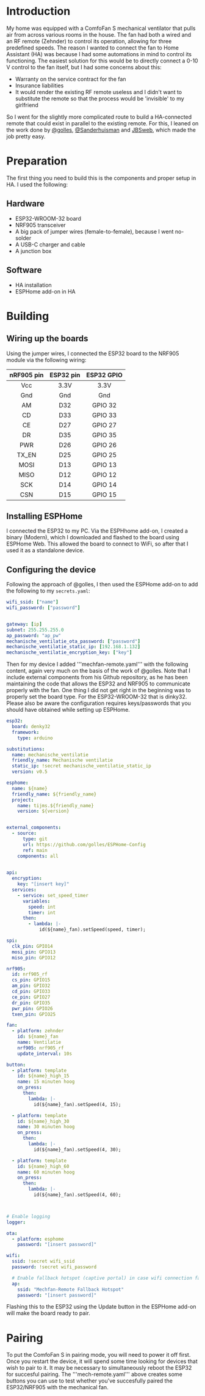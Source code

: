 # Introduction

My home was equipped with a ComfoFan S mechanical ventilator that pulls air from across various rooms in the house. The fan had both a wired and an RF remote (Zehnder) to control its operation, allowing for three predefined speeds. The reason I wanted to connect the fan to Home Assistant (HA) was because I had some automations in mind to control its functioning. The easiest solution for this would be to directly connect a 0-10 V control to the fan itself, but I had some concerns about this:

- Warranty on the service contract for the fan
- Insurance liabilities
- It would render the existing RF remote useless and I didn't want to substitute the remote so that the process would be 'invisible' to my girlfriend

So I went for the slightly more complicated route to build a HA-connected remote that could exist in parallel to the existing remote. For this, I leaned on the work done by [@golles](https://github.com/golles/ESPHome-Config/blob/main/docs/MECHANISCHE_VENTILATIE.md), [@Sanderhuisman](https://github.com/Sanderhuisman/ESPHome-Zehnder-RF) and [JBSweb](https://www.jbswebcom.nl/knutselen/index.php?view=article&id=32:zehnder-comfofan-silent-aansturen-met-home-assistant-via-wemos-d1-met-nrf905-en-esphome&catid=2), which made the job pretty easy.

# Preparation

The first thing you need to build this is the components and proper setup in HA. I used the following:

## Hardware
- ESP32-WROOM-32 board
- NRF905 transceiver
- A big pack of jumper wires (female-to-female), because I went no-solder
- A USB-C charger and cable
- A junction box

## Software

- HA installation
- ESPHome add-on in HA

# Building

## Wiring up the boards
Using the jumper wires, I connected the ESP32 board to the NRF905 module via the following wiring:

| nRF905 pin | ESP32 pin | ESP32 GPIO |
| :--------: | :-------: | :--------: |
|    Vcc     |   3.3V    |    3.3V    |
|    Gnd     |    Gnd    |    Gnd     |
|     AM     |    D32    |  GPIO 32   |
|     CD     |    D33    |  GPIO 33   |
|     CE     |    D27    |  GPIO 27   |
|     DR     |    D35    |  GPIO 35   |
|    PWR     |    D26    |  GPIO 26   |
|   TX_EN    |    D25    |  GPIO 25   |
|    MOSI    |    D13    |  GPIO 13   |
|    MISO    |    D12    |  GPIO 12   |
| SCK |    D14    |  GPIO 14   |
| CSN  |    D15    |  GPIO 15   |

## Installing ESPHome
I connected the ESP32 to my PC. Via the ESPHhome add-on, I created a binary (Modern), which I downloaded and flashed to the board using ESPHome Web. This allowed the board to connect to WiFi, so after that I used it as a standalone device. 

## Configuring the device
Following the approach of @golles, I then used the ESPHome add-on to add the following to my ```secrets.yaml```:

``` yaml
wifi_ssid: ["name"]
wifi_password: ["password"]


gateway: [ip]
subnet: 255.255.255.0
ap_password: "ap_pw"
mechanische_ventilatie_ota_password: ["password"]
mechanische_ventilatie_static_ip: [192.168.1.132]
mechanische_ventilatie_encryption_key: ["key"]
```
Then for my device I added '''mechfan-remote.yaml''' with the following content, again very much on the basis of the work of @golles. Note that I include external components from his Github repository, as he has been maintaining the code that allows the ESP32 and NRF905 to communicate properly with the fan. One thing I did not get right in the beginning was to properly set the board type. For the ESP32-WROOM-32 that is dinky32. Please also be aware the configuration requires keys/passwords that you should have obtained while setting up ESPHome.

``` yaml
esp32:
  board: denky32
  framework:
    type: arduino

substitutions:
  name: mechanische_ventilatie
  friendly_name: Mechanische ventilatie
  static_ip: !secret mechanische_ventilatie_static_ip
  version: v0.5

esphome:
  name: ${name}
  friendly_name: ${friendly_name}
  project:
    name: tijms.${friendly_name}
    version: ${version}


external_components:
  - source:
      type: git
      url: https://github.com/golles/ESPHome-Config
      ref: main
    components: all
      

api:
  encryption:
    key: "[insert key]"
  services:
    - service: set_speed_timer
      variables:
        speed: int
        timer: int
      then:
        - lambda: |-
            id(${name}_fan).setSpeed(speed, timer);

spi:
  clk_pin: GPIO14
  mosi_pin: GPIO13
  miso_pin: GPIO12

nrf905:
  id: nrf905_rf
  cs_pin: GPIO15
  am_pin: GPIO32
  cd_pin: GPIO33
  ce_pin: GPIO27
  dr_pin: GPIO35
  pwr_pin: GPIO26
  txen_pin: GPIO25

fan:
  - platform: zehnder
    id: ${name}_fan
    name: Ventilatie
    nrf905: nrf905_rf
    update_interval: 10s

button:
  - platform: template
    id: ${name}_high_15
    name: 15 minuten hoog
    on_press:
      then:
        lambda: |-
          id(${name}_fan).setSpeed(4, 15);

  - platform: template
    id: ${name}_high_30
    name: 30 minuten hoog
    on_press:
      then:
        lambda: |-
          id(${name}_fan).setSpeed(4, 30);

  - platform: template
    id: ${name}_high_60
    name: 60 minuten hoog
    on_press:
      then:
        lambda: |-
          id(${name}_fan).setSpeed(4, 60);



# Enable logging
logger:

ota:
  - platform: esphome
    password: "[insert password]"

wifi:
  ssid: !secret wifi_ssid
  password: !secret wifi_password

  # Enable fallback hotspot (captive portal) in case wifi connection fails
  ap:
    ssid: "Mechfan-Remote Fallback Hotspot"
    password: "[insert password]"

```
Flashing this to the ESP32 using the Update button in the ESPHome add-on will make the board ready to pair.

# Pairing
To put the ComfoFan S in pairing mode, you will need to power it off first. Once you restart the device, it will spend some time looking for devices that wish to pair to it. It may be necessary to simultaneously reboot the ESP32 for succesful pairing. The '''mech-remote.yaml''' above creates some buttons you can use to test whether you've succesfully paired the ESP32/NRF905 with the mechanical fan.
